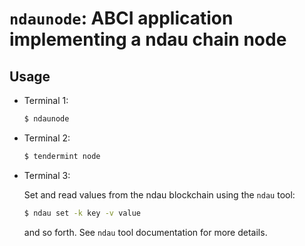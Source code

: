 # `ndaunode`: ABCI application implementing a ndau chain node

## Usage

- Terminal 1:

    ```sh
    $ ndaunode
    ```

- Terminal 2:

    ```sh
    $ tendermint node
    ```

- Terminal 3:

    Set and read values from the ndau blockchain using the `ndau` tool:

    ```sh
    $ ndau set -k key -v value
    ```

    and so forth. See `ndau` tool documentation for more details.
